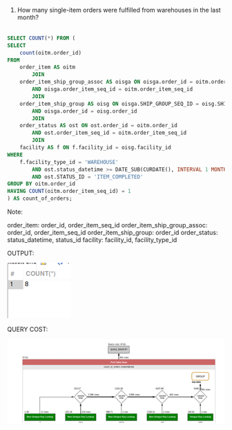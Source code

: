 1. How many single-item orders were fulfilled from warehouses in the last month?
```sql

SELECT COUNT(*) FROM (
SELECT 
    count(oitm.order_id)
FROM
    order_item AS oitm
        JOIN
    order_item_ship_group_assoc AS oisga ON oisga.order_id = oitm.order_id
        AND oisga.order_item_seq_id = oitm.order_item_seq_id
        JOIN
    order_item_ship_group AS oisg ON oisga.SHIP_GROUP_SEQ_ID = oisg.SHIP_GROUP_SEQ_ID
        AND oisga.order_id = oisg.order_id
        JOIN
    order_status AS ost ON ost.order_id = oitm.order_id
        AND ost.order_item_seq_id = oitm.order_item_seq_id
        JOIN
    facility AS f ON f.facility_id = oisg.facility_id
WHERE
    f.facility_type_id = 'WAREHOUSE'
        AND ost.status_datetime >= DATE_SUB(CURDATE(), INTERVAL 1 MONTH)
        AND ost.STATUS_ID = 'ITEM_COMPLETED'
GROUP BY oitm.order_id
HAVING COUNT(oitm.order_item_seq_id) = 1
) AS count_of_orders;

```

Note: 

order_item: order_id, order_item_seq_id
order_item_ship_group_assoc: order_id, order_item_seq_id
order_item_ship_group: order_id
order_status: status_datetime, status_id
facility: facility_id, facility_type_id


OUTPUT:

![Alt text](<Screenshot from 2024-02-29 10-23-22.png>)

QUERY COST:

![Alt text](<Screenshot from 2024-02-29 10-28-15.png>)